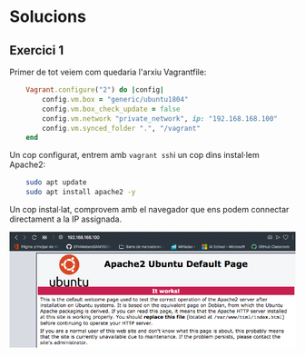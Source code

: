 # Solucions

## Exercici 1

Primer de tot veiem com quedaria l'arxiu Vagrantfile:

```ruby
    Vagrant.configure("2") do |config|
        config.vm.box = "generic/ubuntu1804"
        config.vm.box_check_update = false
        config.vm.network "private_network", ip: "192.168.168.100"
        config.vm.synced_folder ".", "/vagrant"
    end
```

Un cop configurat, entrem amb ```vagrant ssh```i un cop dins instal·lem Apache2:

```bash
    sudo apt update
    sudo apt install apache2 -y
```

Un cop instal·lat, comprovem amb el navegador que ens podem connectar directament a la IP assignada.

![Connexió a pàgina](pics/exercici1.png)

